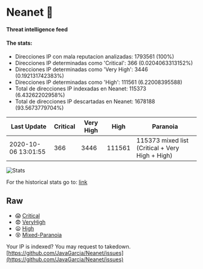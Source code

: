 # Neanet :hocho:
#### Threat intelligence feed
#### The stats:

- Direcciones IP con mala reputacion analizadas: 1793561 (100%)
- Direcciones IP determinadas como 'Critical':  366 (0.0204063313152%)
- Direcciones IP determinadas como 'Very High':  3446 (0.192131742383%)
- Direcciones IP determinadas como 'High':  111561 (6.22008395588)
- Total de direcciones IP indexadas en Neanet:  115373 (6.43262202958%)
- Total de direcciones IP descartadas en Neanet:  1678188 (93.5673779704%)

| Last Update | Critical | Very High | High | Paranoia |
| --- | --- | --- | --- | --- |
| 2020-10-06 13:01:55 | 366 | 3446 | 111561 | 115373 mixed list (Critical + Very High + High)|

![Stats](https://docs.google.com/spreadsheets/d/e/2PACX-1vSnaNMIXVabIpDJjufMlzH7poXnshF3mgd8Is1g9ytUEzVsP5my4Trn8f-xkoLLQ38xpL3HtmUexLo6/pubchart?oid=501124687&format=image)

For the historical stats go to: [link](/stats.csv)
## Raw
- :scream: [Critical](https://raw.githubusercontent.com/JavaGarcia/Neanet/master/blacklists/neanet_critical.txt)
- :fearful: [VeryHigh](https://raw.githubusercontent.com/JavaGarcia/Neanet/master/blacklists/neanet_veryHigh.txtt)
- :frowning: [High](https://raw.githubusercontent.com/JavaGarcia/Neanet/master/blacklists/neanet_high.txt)
- :dizzy_face: [Mixed-Paranoia](https://raw.githubusercontent.com/JavaGarcia/Neanet/master/blacklists/neanet_all.txt)


Your IP is indexed? You may request to takedown. [https://github.com/JavaGarcia/Neanet/issues](https://github.com/JavaGarcia/Neanet/issues)








































































































































































































































































































































































































































































































































































































































































































































































































































































































































































































































































































































































































































































































